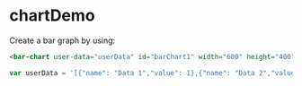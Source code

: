 # chartDemo

Create a bar graph by using:

```html
<bar-chart user-data="userData" id="barChart1" width="600" height="400" label-y="Y label" label-x="Label x"></bar-chart>
```

```javascript
var userData = '[{"name": "Data 1","value": 1},{"name": "Data 2","value": 2},{"name": "Data 3","value": 3},{"name": "Data 4","value": 4}]';
```
